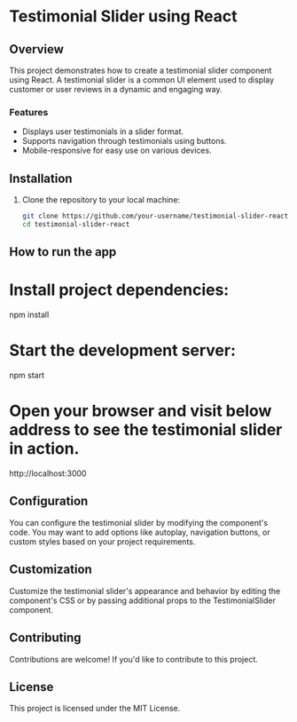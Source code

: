 # Testimonial Slider using React

## Overview

This project demonstrates how to create a testimonial slider component using React. A testimonial slider is a common UI element used to display customer or user reviews in a dynamic and engaging way.

### Features

- Displays user testimonials in a slider format.
- Supports navigation through testimonials using buttons.
- Mobile-responsive for easy use on various devices.

## Installation

1. Clone the repository to your local machine:

   ```bash
   git clone https://github.com/your-username/testimonial-slider-react.git
   cd testimonial-slider-react

## How to run the app
# Install project dependencies:  
   npm install
# Start the development server: 
   npm start
# Open your browser and visit below address to see the testimonial slider in action.
   http://localhost:3000

## Configuration
You can configure the testimonial slider by modifying the component's code. You may want to add options like autoplay, navigation buttons, or custom styles based on your project requirements.

## Customization
Customize the testimonial slider's appearance and behavior by editing the component's CSS or by passing additional props to the TestimonialSlider component.

## Contributing
Contributions are welcome! If you'd like to contribute to this project.

## License
This project is licensed under the MIT License.
